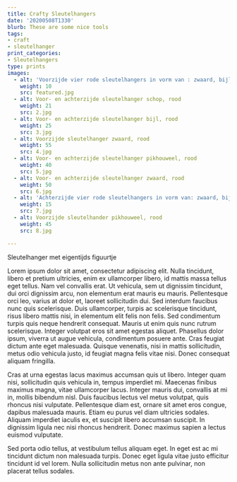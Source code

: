 ```yaml
---
title: Crafty Sleutelhangers
date: '20200508T1330'
blurb: These are some nice tools
tags:
- craft
- sleutelhanger
print_categories:
- Sleutelhangers
type: prints
images:
  - alt: 'Voorzijde vier rode sleutelhangers in vorm van : zwaard, bijl, schop, pikhouweel'
    weight: 10
    src: featured.jpg
  - alt: Voor- en achterzijde sleutelhanger schop, rood
    weight: 21 
    src: 2.jpg
  - alt: Voor- en achterzijde sleutelhanger bijl, rood
    weight: 25 
    src: 3.jpg
  - alt: Voorzijde sleutelhanger zwaard, rood
    weight: 55
    src: 4.jpg
  - alt: Voor- en achterzijde sleutelhanger pikhouweel, rood
    weight: 40
    src: 5.jpg
  - alt: Voor- en achterzijde sleutelhanger zwaard, rood
    weight: 50
    src: 6.jpg
  - alt: 'Achterzijde vier rode sleutelhangers in vorm van: zwaard, bijl, schop, pikhouweel'
    weight: 15
    src: 7.jpg
  - alt: Voorzijde sleutelhander pikhouweel, rood
    weight: 45
    src: 8.jpg

---
```

Sleutelhanger met eigentijds figuurtje 

Lorem ipsum dolor sit amet, consectetur adipiscing elit. Nulla tincidunt, libero et pretium ultricies, enim ex ullamcorper libero, id mattis massa tellus eget tellus. Nam vel convallis erat. Ut vehicula, sem ut dignissim tincidunt, dui orci dignissim arcu, non elementum erat mauris eu mauris. Pellentesque orci leo, varius at dolor et, laoreet sollicitudin dui. Sed interdum faucibus nunc quis scelerisque. Duis ullamcorper, turpis ac scelerisque tincidunt, risus libero mattis nisi, in elementum elit felis non felis. Sed condimentum turpis quis neque hendrerit consequat. Mauris ut enim quis nunc rutrum scelerisque. Integer volutpat eros sit amet egestas aliquet. Phasellus dolor ipsum, viverra ut augue vehicula, condimentum posuere ante. Cras feugiat dictum ante eget malesuada. Quisque venenatis, nisi in mattis sollicitudin, metus odio vehicula justo, id feugiat magna felis vitae nisi. Donec consequat aliquam fringilla.

Cras at urna egestas lacus maximus accumsan quis ut libero. Integer quam nisi, sollicitudin quis vehicula in, tempus imperdiet mi. Maecenas finibus maximus magna, vitae ullamcorper lacus. Integer mauris dui, convallis at mi in, mollis bibendum nisl. Duis faucibus lectus vel metus volutpat, quis rhoncus nisi vulputate. Pellentesque diam est, ornare sit amet eros congue, dapibus malesuada mauris. Etiam eu purus vel diam ultricies sodales. Aliquam imperdiet iaculis ex, et suscipit libero accumsan suscipit. In dignissim ligula nec nisi rhoncus hendrerit. Donec maximus sapien a lectus euismod vulputate.

Sed porta odio tellus, at vestibulum tellus aliquam eget. In eget est ac mi tincidunt dictum non malesuada turpis. Donec eget ligula vitae justo efficitur tincidunt id vel lorem. Nulla sollicitudin metus non ante pulvinar, non placerat tellus sodales.


